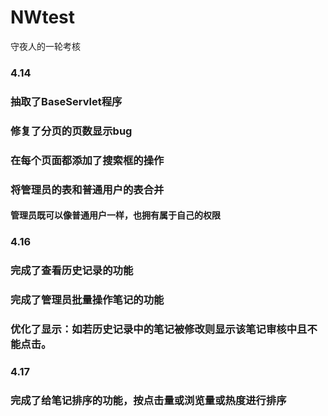 # NWtest
守夜人的一轮考核
### 4.14
### 抽取了BaseServlet程序
### 修复了分页的页数显示bug
### 在每个页面都添加了搜索框的操作
### 将管理员的表和普通用户的表合并
#### 管理员既可以像普通用户一样，也拥有属于自己的权限
### 4.16
### 完成了查看历史记录的功能
### 完成了管理员批量操作笔记的功能
### 优化了显示：如若历史记录中的笔记被修改则显示该笔记审核中且不能点击。
### 4.17
### 完成了给笔记排序的功能，按点击量或浏览量或热度进行排序
